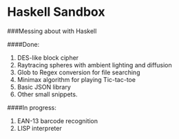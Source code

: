 Haskell Sandbox
=======

###Messing about with Haskell

####Done:

1. DES-like block cipher
2. Raytracing spheres with ambient lighting and diffusion
3. Glob to Regex conversion for file searching
4. Minimax algorithm for playing Tic-tac-toe
5. Basic JSON library
6. Other small snippets.

####In progress:

1. EAN-13 barcode recognition
2. LISP interpreter